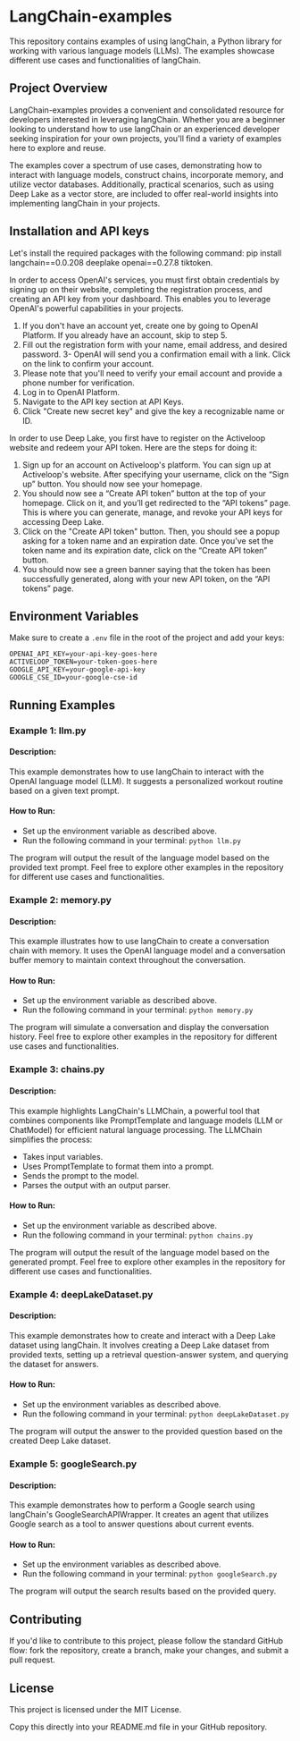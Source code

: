 # LangChain-examples

This repository contains examples of using langChain, a Python library for working with various language models (LLMs). The examples showcase different use cases and functionalities of langChain.

## Project Overview

LangChain-examples provides a convenient and consolidated resource for developers interested in leveraging langChain. Whether you are a beginner looking to understand how to use langChain or an experienced developer seeking inspiration for your own projects, you'll find a variety of examples here to explore and reuse.

The examples cover a spectrum of use cases, demonstrating how to interact with language models, construct chains, incorporate memory, and utilize vector databases. Additionally, practical scenarios, such as using Deep Lake as a vector store, are included to offer real-world insights into implementing langChain in your projects.


## Installation and API keys
Let's install the required packages with the following command: pip install langchain==0.0.208 deeplake openai==0.27.8 tiktoken.

In order to access OpenAI's services, you must first obtain credentials by signing up on their website, completing the registration process, and creating an API key from your dashboard. This enables you to leverage OpenAI's powerful capabilities in your projects.

1. If you don't have an account yet, create one by going to OpenAI Platform. If you already have an account, skip to step 5.
2. Fill out the registration form with your name, email address, and desired password.
3- OpenAI will send you a confirmation email with a link. Click on the link to confirm your account.
4. Please note that you'll need to verify your email account and provide a phone number for verification.
5. Log in to OpenAI Platform.
6. Navigate to the API key section at API Keys.
7. Click "Create new secret key" and give the key a recognizable name or ID.


In order to use Deep Lake, you first have to register on the Activeloop website and redeem your API token. Here are the steps for doing it:

1. Sign up for an account on Activeloop's platform. You can sign up at Activeloop's website. After specifying your username, click on the “Sign up” button. You should now see your homepage.
2. You should now see a “Create API token” button at the top of your homepage. Click on it, and you’ll get redirected to the “API tokens” page. This is where you can generate, manage, and revoke your API keys for accessing Deep Lake.
3. Click on the "Create API token" button. Then, you should see a popup asking for a token name and an expiration date. Once you’ve set the token name and its expiration date, click on the “Create API token” button.
4. You should now see a green banner saying that the token has been successfully generated, along with your new API token, on the “API tokens” page.


## Environment Variables

Make sure to create a `.env` file in the root of the project and add your keys:

```env
OPENAI_API_KEY=your-api-key-goes-here
ACTIVELOOP_TOKEN=your-token-goes-here
GOOGLE_API_KEY=your-google-api-key
GOOGLE_CSE_ID=your-google-cse-id
```

## Running Examples
### Example 1: llm.py
#### Description:
This example demonstrates how to use langChain to interact with the OpenAI language model (LLM). It suggests a personalized workout routine based on a given text prompt.

#### How to Run:
- Set up the environment variable as described above.
- Run the following command in your terminal:
```python llm.py```

The program will output the result of the language model based on the provided text prompt.
Feel free to explore other examples in the repository for different use cases and functionalities.

### Example 2: memory.py
#### Description:
This example illustrates how to use langChain to create a conversation chain with memory. It uses the OpenAI language model and a conversation buffer memory to maintain context throughout the conversation.

#### How to Run:
- Set up the environment variable as described above.
- Run the following command in your terminal:
```python memory.py```

The program will simulate a conversation and display the conversation history.
Feel free to explore other examples in the repository for different use cases and functionalities.


### Example 3: chains.py
#### Description:
This example highlights LangChain's LLMChain, a powerful tool that combines components like PromptTemplate and language models (LLM or ChatModel) for efficient natural language processing. The LLMChain simplifies the process:
- Takes input variables.
- Uses PromptTemplate to format them into a prompt.
- Sends the prompt to the model.
- Parses the output with an output parser.

#### How to Run:
- Set up the environment variable as described above.
- Run the following command in your terminal:
```python chains.py```

The program will output the result of the language model based on the generated prompt.
Feel free to explore other examples in the repository for different use cases and functionalities.


### Example 4: deepLakeDataset.py
#### Description:
This example demonstrates how to create and interact with a Deep Lake dataset using langChain. It involves creating a Deep Lake dataset from provided texts, setting up a retrieval question-answer system, and querying the dataset for answers.

#### How to Run:
- Set up the environment variables as described above.
- Run the following command in your terminal:
```python deepLakeDataset.py```

The program will output the answer to the provided question based on the created Deep Lake dataset.

### Example 5: googleSearch.py
#### Description:
This example demonstrates how to perform a Google search using langChain's GoogleSearchAPIWrapper. It creates an agent that utilizes Google search as a tool to answer questions about current events.

#### How to Run:
- Set up the environment variables as described above.
- Run the following command in your terminal:
``` python googleSearch.py ```

The program will output the search results based on the provided query.


## Contributing
If you'd like to contribute to this project, please follow the standard GitHub flow: fork the repository, create a branch, make your changes, and submit a pull request.

## License
This project is licensed under the MIT License.

Copy this directly into your README.md file in your GitHub repository.